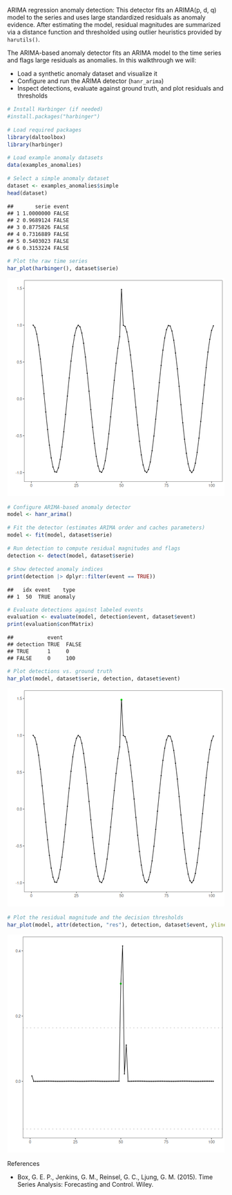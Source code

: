 ARIMA regression anomaly detection: This detector fits an ARIMA(p, d, q) model to the series and uses large standardized residuals as anomaly evidence. After estimating the model, residual magnitudes are summarized via a distance function and thresholded using outlier heuristics provided by `harutils()`.

The ARIMA-based anomaly detector fits an ARIMA model to the time series and flags large residuals as anomalies. In this walkthrough we will:

- Load a synthetic anomaly dataset and visualize it
- Configure and run the ARIMA detector (`hanr_arima`)
- Inspect detections, evaluate against ground truth, and plot residuals and thresholds


``` r
# Install Harbinger (if needed)
#install.packages("harbinger")
```


``` r
# Load required packages
library(daltoolbox)
library(harbinger) 
```


``` r
# Load example anomaly datasets
data(examples_anomalies)
```


``` r
# Select a simple anomaly dataset
dataset <- examples_anomalies$simple
head(dataset)
```

```
##       serie event
## 1 1.0000000 FALSE
## 2 0.9689124 FALSE
## 3 0.8775826 FALSE
## 4 0.7316889 FALSE
## 5 0.5403023 FALSE
## 6 0.3153224 FALSE
```


``` r
# Plot the raw time series
har_plot(harbinger(), dataset$serie)
```

![plot of chunk unnamed-chunk-5](fig/hanr_arima/unnamed-chunk-5-1.png)


``` r
# Configure ARIMA-based anomaly detector
model <- hanr_arima()
```


``` r
# Fit the detector (estimates ARIMA order and caches parameters)
model <- fit(model, dataset$serie)
```


``` r
# Run detection to compute residual magnitudes and flags
detection <- detect(model, dataset$serie)
```


``` r
# Show detected anomaly indices
print(detection |> dplyr::filter(event == TRUE))
```

```
##   idx event    type
## 1  50  TRUE anomaly
```


``` r
# Evaluate detections against labeled events
evaluation <- evaluate(model, detection$event, dataset$event)
print(evaluation$confMatrix)
```

```
##           event      
## detection TRUE  FALSE
## TRUE      1     0    
## FALSE     0     100
```


``` r
# Plot detections vs. ground truth
har_plot(model, dataset$serie, detection, dataset$event)
```

![plot of chunk unnamed-chunk-11](fig/hanr_arima/unnamed-chunk-11-1.png)


``` r
# Plot the residual magnitude and the decision thresholds
har_plot(model, attr(detection, "res"), detection, dataset$event, yline = attr(detection, "threshold"))
```

![plot of chunk unnamed-chunk-12](fig/hanr_arima/unnamed-chunk-12-1.png)

References 
- Box, G. E. P., Jenkins, G. M., Reinsel, G. C., Ljung, G. M. (2015). Time Series Analysis: Forecasting and Control. Wiley.
